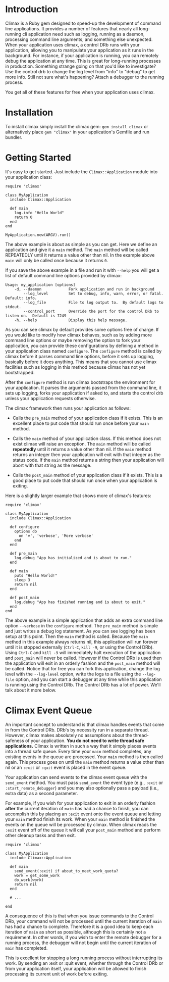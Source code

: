 Introduction
============

Climax is a Ruby gem designed to speed-up the development of command line applications.  It provides
a number of features that nearly all long-running cli application need such as logging, running as a
daemon, processing command line arguments, and something else unexpected.  When your application
uses climax, a control DRb runs with your application, allowing you to manipulate your application
as it runs in the background.  For instance, if your application is running, you can remotely debug
the application at any time.  This is great for long-running processes in production.  Something
strange going on that you'd like to investigate?  Use the control drb to change the log level from
"info" to "debug" to get more info.  Still not sure what's happening?  Attach a debugger to the running process.

You get all of these features for free when your application uses climax.

Installation
============

To install climax simply install the climax gem: `gem install climax` or alternatively place `gem
"climax"` in your application's Gemfile and run bundler.

Getting Started
===============

It's easy to get started.  Just include the `Climax::Application` module into your application
class:

    require 'climax'

    class MyApplication
      include Climax::Application

      def main
        log.info "Hello World"
        return 0
      end
    end

    MyApplication.new(ARGV).run()

The above example is about as simple as you can get.  Here we define an application and give it a
`main` method.  The `main` method will be called REPEATEDLY until it returns a value other than nil.
In the example above `main` will only be called once because it returns `0`.

If you save the above example in a file and run it with `--help` you will get a list of default
command line options provided by climax:

    Usage: my_application [options]
        -d, --daemon            Fork application and run in background
            --log_level         Set to debug, info, warn, error, or fatal.  Default: info.
            --log_file          File to log output to.  By default logs to stdout.
            --control_port      Override the port for the control DRb to listen on.  Default is 7249
        -h, --help              Display this help message.

As you can see climax by default provides some options free of charge.  If you would like to modify
how climax behaves, such as by adding more command line options or maybe removing the option to fork
your application, you can provide these configurations by defining a method in your application
class named `configure`.  The `configure` method is called by climax before it parses command line
options, before it sets up logging, basically before it does anything.  This means that you cannot
use climax facilities such as logging in this method because climax has not yet bootstrapped.

After the `configure` method is run climax bootstraps the environment for your application.  It
parses the arguments passed from the command line, it sets up logging, forks your application if
asked to, and starts the control drb unless your application requests otherwise.

The climax framework then runs your application as follows:

 * Calls the `pre_main` method of your application class if it exists.  This is an excellent place
   to put code that should run once before your `main` method.

 * Calls the `main` method of your application class.  If this method does not exist climax will
   raise an exception.  The `main` method will be called **repeatedly** until it returns a value
   other than nil.  If the `main` method returns an integer then your application will exit with
   that integer as the status code.  If the `main` method returns a string then your application
   will abort with that string as the message.

 * Calls the `post_main` method of your application class if it exists.  This is a good place to put
   code that should run once when your application is exiting.

Here is a slightly larger example that shows more of climax's features:

    require 'climax'
    
    class MyApplication
      include Climax::Application
    
      def configure
        options do
          on 'v', 'verbose', 'More verbose'
        end
      end
      
      def pre_main
        log.debug "App has initialized and is about to run."
      end
      
      def main
        puts "Hello World!"
        sleep 3
        return nil
      end

      def post_main
        log.debug "App has finished running and is about to exit."
      end
    end

The above example is a simple application that adds an extra command line option `--verbose` in the
`configure` method.  The `pre_main` method is simple and just writes a debug log statement.  As you
can see logging has been setup at this point.  Then the `main` method is called.  Because the `main`
method in this example always returns nil, this application will run forever until it is stopped
externally (`Ctrl-C`, `kill -9`, or using the Control DRb).  Using `Ctrl-C` and `kill -9` will
immediately halt execution of the application and `post_main` will never be called.  However if the
Control DRb is used then the application will exit in an orderly fashion and the `post_main` method
will be called.  Notice that for free you can fork this application, change the log level with the
`--log-level` option, write the logs to a file using the `--log-file` option, and you can start a
debugger at any time while this application is running using the Control DRb.  The Control DRb has a
lot of power.  We'll talk about it more below.

Climax Event Queue
==================

An important concept to understand is that climax handles events that come in from the Control DRb.
DRb's by necessity run in a separate thread.  However, climax makes absolutely no assumptions about
the thread-safeness of your application.  **You do not need to write thread safe applications.**
Climax is written in such a way that it simply places events into a thread safe queue.  Every time
your `main` method completes, any existing events in the queue are processed.  Your `main` method is
then called again.  This process goes on until the `main` method returns a value other than nil or
an `:exit` or `:quit` event is placed in the event queue.

Your application can send events to the climax event queue with the `send_event` method.  You must
pass `send_event` the event type (e.g., `:exit` or `:start_remote_debugger`) and you may also
optionally pass a payload (i.e., extra data) as a second parameter.

For example, if you wish for your application to exit in an orderly fashion **after** the current
iteration of `main` has had a chance to finish, you can accomplish this by placing an `:exit` event
onto the event queue and letting your `main` method finish its work.  When your `main` method is
finished the events on the queue will be processed by climax.  When climax reads the `:exit` event
off of the queue it will call your `post_main` method and perform other cleanup tasks and then exit.

    require 'climax'

    class MyApplication
      include Climax::Application
      
      def main
        send_event(:exit) if about_to_meet_work_quota?
        work = get_some_work
        do_work(work)
        return nil
      end

      # ...

    end

A consequence of this is that when you issue commands to the Control DRb, your command will not be
processed until the current iteration of `main` has had a chance to complete.  Therefore it is a
good idea to keep each iteration of `main` as short as possible, although this is certainly not a
requirement.  In other words, if you wish to enter the remote debugger for a running process, the
debugger will not begin until the current iteration of `main` has completed.

This is excellent for stopping a long running process without interrupting its work.  By sending an
:exit or :quit event, whether through the Control DRb or from your application itself, your
application will be allowed to finish processing its current unit of work before exiting.
